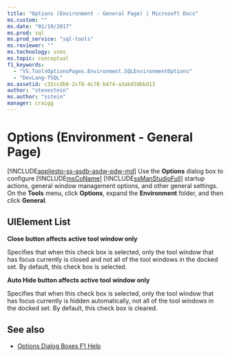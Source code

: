 ```yaml
---
title: "Options (Environment - General Page) | Microsoft Docs"
ms.custom: ""
ms.date: "01/19/2017"
ms.prod: sql
ms.prod_service: "sql-tools"
ms.reviewer: ""
ms.technology: ssms
ms.topic: conceptual
f1_keywords:
  - "VS.ToolsOptionsPages.Environment.SQLEnvironmentOptions"
  - "DevLang-TSQL"
ms.assetid: c32ccdb8-2cf8-4c78-b474-a3abd3dbbd13
author: "stevestein"
ms.author: "sstein"
manager: craigg
---
```

# Options (Environment - General Page)

[!INCLUDE[appliesto-ss-asdb-asdw-pdw-md](../../includes/appliesto-ss-asdb-asdw-pdw-md.md)]
Use the **Options** dialog box to configure [!INCLUDE[msCoName](../../includes/msconame_md.md)] [!INCLUDE[ssManStudioFull](../../includes/ssmanstudiofull-md.md)] startup actions, general window management options, and other general settings. On the **Tools** menu, click **Options**, expand the **Environment** folder, and then click **General**.

## UIElement List

**Close button affects active tool window only**

Specifies that when this check box is selected, only the tool window that has focus currently is closed and not all of the tool windows in the docked set. By default, this check box is selected.

**Auto Hide button affects active tool window only**

Specifies that when this check box is selected, only the tool window that has focus currently is hidden automatically, not all of the tool windows in the docked set. By default, this check box is cleared.

## See also

- [Options Dialog Boxes F1 Help](options-dialog-boxes-f1-help.md)